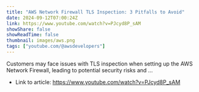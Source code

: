 ```yaml
---
title: "AWS Network Firewall TLS Inspection: 3 Pitfalls to Avoid"
date: 2024-09-12T07:00:24Z
link: https://www.youtube.com/watch?v=PJcyd8P_sAM
showShare: false
showReadTime: false
thumbnail: images/aws.png
tags: ["youtube.com/@awsdevelopers"]
---
```

Customers may face issues with TLS inspection when setting up the AWS Network Firewall, leading to potential security risks and ...

- Link to article: https://www.youtube.com/watch?v=PJcyd8P_sAM